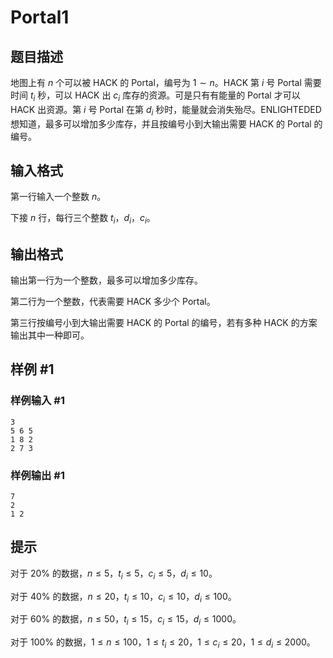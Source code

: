 # Portal1

## 题目描述

地图上有 $n$ 个可以被 HACK 的 Portal，编号为 $1\sim n$。HACK 第 $i$ 号 Portal 需要时间 $t_i$ 秒，可以 HACK 出 $c_i$ 库存的资源。可是只有有能量的 Portal 才可以 HACK 出资源。第 $i$ 号 Portal 在第 $d_i$ 秒时，能量就会消失殆尽。ENLIGHTEDED 想知道，最多可以增加多少库存，并且按编号小到大输出需要 HACK 的 Portal 的编号。

## 输入格式

第一行输入一个整数 $n$。

下接 $n$ 行，每行三个整数 $t_i$，$d_i$，$c_i$。

## 输出格式

输出第一行为一个整数，最多可以增加多少库存。

第二行为一个整数，代表需要 HACK 多少个 Portal。

第三行按编号小到大输出需要 HACK 的 Portal 的编号，若有多种 HACK 的方案输出其中一种即可。

## 样例 #1

### 样例输入 #1
```
3
5 6 5
1 8 2
2 7 3
```

### 样例输出 #1

```
7
2
1 2
```

## 提示

对于 $20\%$ 的数据，$n\leq5$，$t_i\leq 5$，$c_i\leq 5$，$d_i\leq10$。

对于 $40\%$ 的数据，$n\leq 20$，$t_i\leq 10$，$c_i\leq 10$，$d_i\leq 100$。

对于 $60\%$ 的数据，$n\leq50$，$t_i\leq15$，$c_i\leq15$，$d_i\leq1000$。

对于 $100\%$ 的数据，$1\leq n\leq 100$，$1 \leq t_i \leq 20$，$1\leq c_i \leq 20$，$1 \leq d_i \leq 2000$。
